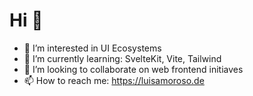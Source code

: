 # Hi 👋 
- 👀 I’m interested in UI Ecosystems
- 🌱 I’m currently learning: SvelteKit, Vite, Tailwind
- 💞️ I’m looking to collaborate on web frontend initiaves
- 📫 How to reach me: https://luisamoroso.de 

<!---
luisamoroso/luisamoroso is a ✨ special ✨ repository because its `README.md` (this file) appears on your GitHub profile.
You can click the Preview link to take a look at your changes.
--->
